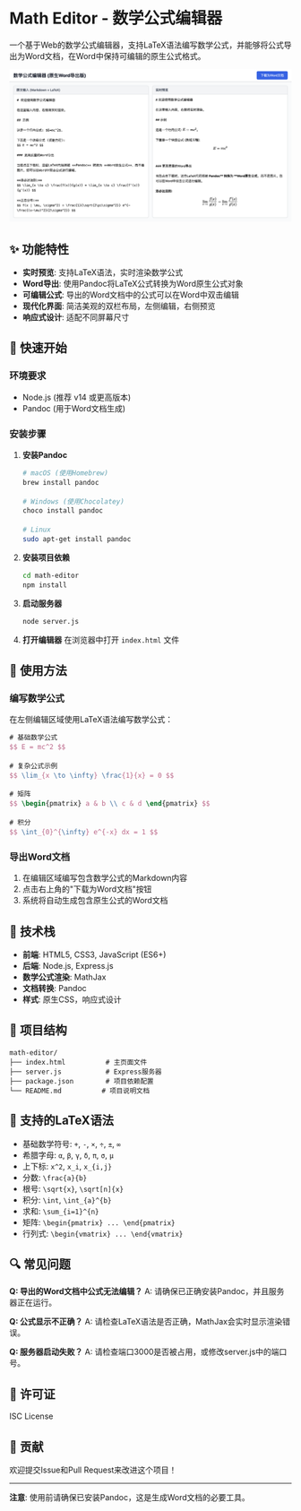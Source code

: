 # Math Editor - 数学公式编辑器

一个基于Web的数学公式编辑器，支持LaTeX语法编写数学公式，并能够将公式导出为Word文档，在Word中保持可编辑的原生公式格式。

![效果图](images/112.png)

## ✨ 功能特性

- **实时预览**: 支持LaTeX语法，实时渲染数学公式
- **Word导出**: 使用Pandoc将LaTeX公式转换为Word原生公式对象
- **可编辑公式**: 导出的Word文档中的公式可以在Word中双击编辑
- **现代化界面**: 简洁美观的双栏布局，左侧编辑，右侧预览
- **响应式设计**: 适配不同屏幕尺寸

## 🚀 快速开始

### 环境要求

- Node.js (推荐 v14 或更高版本)
- Pandoc (用于Word文档生成)

### 安装步骤

1. **安装Pandoc**
   ```bash
   # macOS (使用Homebrew)
   brew install pandoc
   
   # Windows (使用Chocolatey)
   choco install pandoc
   
   # Linux
   sudo apt-get install pandoc
   ```

2. **安装项目依赖**
   ```bash
   cd math-editor
   npm install
   ```

3. **启动服务器**
   ```bash
   node server.js
   ```

4. **打开编辑器**
   在浏览器中打开 `index.html` 文件

## 📝 使用方法

### 编写数学公式

在左侧编辑区域使用LaTeX语法编写数学公式：

```latex
# 基础数学公式
$$ E = mc^2 $$

# 复杂公式示例
$$ \lim_{x \to \infty} \frac{1}{x} = 0 $$

# 矩阵
$$ \begin{pmatrix} a & b \\ c & d \end{pmatrix} $$

# 积分
$$ \int_{0}^{\infty} e^{-x} dx = 1 $$
```

### 导出Word文档

1. 在编辑区域编写包含数学公式的Markdown内容
2. 点击右上角的"下载为Word文档"按钮
3. 系统将自动生成包含原生公式的Word文档

## 🔧 技术栈

- **前端**: HTML5, CSS3, JavaScript (ES6+)
- **后端**: Node.js, Express.js
- **数学公式渲染**: MathJax
- **文档转换**: Pandoc
- **样式**: 原生CSS，响应式设计

## 📁 项目结构

```
math-editor/
├── index.html          # 主页面文件
├── server.js           # Express服务器
├── package.json        # 项目依赖配置
└── README.md          # 项目说明文档
```

## 🎯 支持的LaTeX语法

- 基础数学符号: `+`, `-`, `×`, `÷`, `±`, `∞`
- 希腊字母: `α`, `β`, `γ`, `δ`, `π`, `σ`, `μ`
- 上下标: `x^2`, `x_i`, `x_{i,j}`
- 分数: `\frac{a}{b}`
- 根号: `\sqrt{x}`, `\sqrt[n]{x}`
- 积分: `\int`, `\int_{a}^{b}`
- 求和: `\sum_{i=1}^{n}`
- 矩阵: `\begin{pmatrix} ... \end{pmatrix}`
- 行列式: `\begin{vmatrix} ... \end{vmatrix}`

## 🔍 常见问题

**Q: 导出的Word文档中公式无法编辑？**
A: 请确保已正确安装Pandoc，并且服务器正在运行。

**Q: 公式显示不正确？**
A: 请检查LaTeX语法是否正确，MathJax会实时显示渲染错误。

**Q: 服务器启动失败？**
A: 请检查端口3000是否被占用，或修改server.js中的端口号。

## 📄 许可证

ISC License

## 🤝 贡献

欢迎提交Issue和Pull Request来改进这个项目！

---

**注意**: 使用前请确保已安装Pandoc，这是生成Word文档的必要工具。